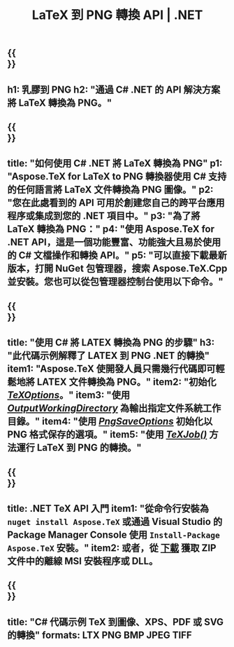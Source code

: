 ﻿---
translation: true
template: /_templates/_conversion-child-net.md
title: LaTeX 到 PNG 轉換 API |  .NET
description: LaTeX 到 PNG 的轉換功能。將此本地 .NET 庫集成到您的項目中，或使用跨平台應用程序將 LaTeX 轉換為 PNG。
keywords: latex to png api net，latex2png 集成 c#
url: /net/conversion/latex-to-png/
family: tex
platformtag: net
feature: conversion
informat: LATEX
outformat: PNG
otherformats: BMP JPEG TIFF PDF SVG XPS
---

{{<section banner>}}
---
h1: 乳膠到 PNG
h2: "通過 C# .NET 的 API 解決方案將 LaTeX 轉換為 PNG。"
---

{{<section overview>}}
---
title: "如何使用 C# .NET 將 LaTeX 轉換為 PNG"
p1: "Aspose.TeX for LaTeX to PNG 轉換器使用 C# 支持的任何語言將 LaTeX 文件轉換為 PNG 圖像。"
p2: "您在此處看到的 API 可用於創建您自己的跨平台應用程序或集成到您的 .NET 項目中。"
p3: "為了將 LaTeX 轉換為 PNG："
p4: "使用 Aspose.TeX for .NET API，這是一個功能豐富、功能強大且易於使用的 C# 文檔操作和轉換 API。"
p5: "可以直接下載最新版本，打開 NuGet 包管理器，搜索 Aspose.TeX.Cpp 並安裝。您也可以從包管理器控制台使用以下命令。"
---

{{<section feature1>}}
---
title: "使用 C# 將 LATEX 轉換為 PNG 的步驟"
h3: "此代碼示例解釋了 LATEX 到 PNG .NET 的轉換"
item1: "Aspose.TeX 使開發人員只需幾行代碼即可輕鬆地將 LATEX 文件轉換為 PNG。"
item2: "初始化 [*TeXOptions*](https://reference.aspose.com/tex/net/aspose.tex/texoptions/)。"
item3: "使用 [*OutputWorkingDirectory*](https://reference.aspose.com/tex/net/aspose.tex/texoptions/outputworkingdirectory/) 為輸出指定文件系統工作目錄。"
item4: "使用 [*PngSaveOptions*](https://reference.aspose.com/tex/net/aspose.tex.presentation.image/pngsaveoptions/) 初始化以 PNG 格式保存的選項。"
item5: "使用 [*TeXJob()*](https://reference.aspose.com/tex/net/aspose.tex/texjob/) 方法運行 LaTeX 到 PNG 的轉換。"
---

{{<section feature2>}}
---
title: .NET TeX API 入門
item1: "從命令行安裝為 ```nuget install Aspose.TeX``` 或通過 Visual Studio 的 Package Manager Console 使用 ```Install-Package Aspose.TeX``` 安裝。"
item2: 或者，從 [下載](https://releases.aspose.com/tex/net) 獲取 ZIP 文件中的離線 MSI 安裝程序或 DLL。
---

{{<section widget>}}
---
title: "C# 代碼示例 TeX 到圖像、XPS、PDF 或 SVG 的轉換"
formats: LTX PNG BMP JPEG TIFF
---